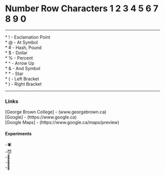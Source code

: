 <h1>Number Row Characters 1 2 3 4 5 6 7 8 9 0 </h1>
<hr>
* ! - Exclamation Point  <br>
* @ - At Symbol  <br>
* # - Hash, Pound  <br>
* $ - Dollar   <br>
* % - Percent   <br>
* ^ - Arrow Up  <br>
* & - And Symbol  <br>
* * - Star  <br>
* ( - Left Bracket <br> 
* ) - Right Bracket   <br>
<hr>
<h3>Links</h3>
[George Brown College] - (www.georgebrown.ca)  <br> 
[Google] - (https://www.google.ca)<br>
[Google Maps] - (https://www.google.ca/maps/preview)
  
<h4>Experiments</h4>
-🕷️<br>
-😈<br>
-👻<br>
-🍭<br>
-🍭<br>
